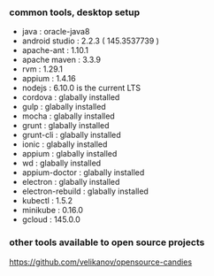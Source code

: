 

### common tools, desktop setup

- java              : oracle-java8
- android studio    : 2.2.3 ( 145.3537739 )
- apache-ant        : 1.10.1
- apache maven      : 3.3.9
- rvm               : 1.29.1
- appium            : 1.4.16
- nodejs            : 6.10.0 is the current LTS
- cordova           : glabally installed
- gulp              : glabally installed
- mocha             : glabally installed
- grunt             : glabally installed
- grunt-cli         : glabally installed
- ionic             : glabally installed
- appium            : glabally installed
- wd                : glabally installed
- appium-doctor     : glabally installed
- electron          : glabally installed
- electron-rebuild  : glabally installed
- kubectl           : 1.5.2     
- minikube          : 0.16.0        
- gcloud            : 145.0.0

### other tools available to open source projects
https://github.com/velikanov/opensource-candies